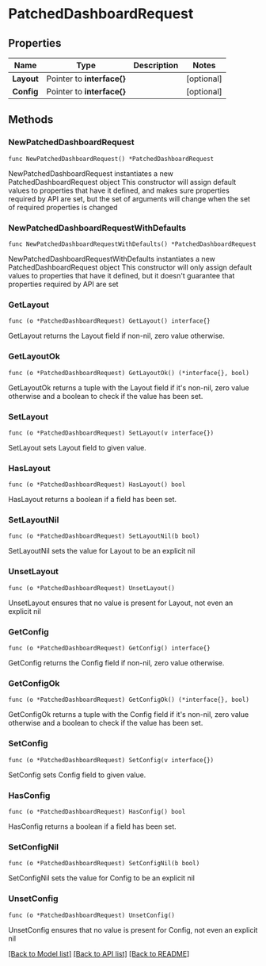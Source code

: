 # PatchedDashboardRequest

## Properties

Name | Type | Description | Notes
------------ | ------------- | ------------- | -------------
**Layout** | Pointer to **interface{}** |  | [optional] 
**Config** | Pointer to **interface{}** |  | [optional] 

## Methods

### NewPatchedDashboardRequest

`func NewPatchedDashboardRequest() *PatchedDashboardRequest`

NewPatchedDashboardRequest instantiates a new PatchedDashboardRequest object
This constructor will assign default values to properties that have it defined,
and makes sure properties required by API are set, but the set of arguments
will change when the set of required properties is changed

### NewPatchedDashboardRequestWithDefaults

`func NewPatchedDashboardRequestWithDefaults() *PatchedDashboardRequest`

NewPatchedDashboardRequestWithDefaults instantiates a new PatchedDashboardRequest object
This constructor will only assign default values to properties that have it defined,
but it doesn't guarantee that properties required by API are set

### GetLayout

`func (o *PatchedDashboardRequest) GetLayout() interface{}`

GetLayout returns the Layout field if non-nil, zero value otherwise.

### GetLayoutOk

`func (o *PatchedDashboardRequest) GetLayoutOk() (*interface{}, bool)`

GetLayoutOk returns a tuple with the Layout field if it's non-nil, zero value otherwise
and a boolean to check if the value has been set.

### SetLayout

`func (o *PatchedDashboardRequest) SetLayout(v interface{})`

SetLayout sets Layout field to given value.

### HasLayout

`func (o *PatchedDashboardRequest) HasLayout() bool`

HasLayout returns a boolean if a field has been set.

### SetLayoutNil

`func (o *PatchedDashboardRequest) SetLayoutNil(b bool)`

 SetLayoutNil sets the value for Layout to be an explicit nil

### UnsetLayout
`func (o *PatchedDashboardRequest) UnsetLayout()`

UnsetLayout ensures that no value is present for Layout, not even an explicit nil
### GetConfig

`func (o *PatchedDashboardRequest) GetConfig() interface{}`

GetConfig returns the Config field if non-nil, zero value otherwise.

### GetConfigOk

`func (o *PatchedDashboardRequest) GetConfigOk() (*interface{}, bool)`

GetConfigOk returns a tuple with the Config field if it's non-nil, zero value otherwise
and a boolean to check if the value has been set.

### SetConfig

`func (o *PatchedDashboardRequest) SetConfig(v interface{})`

SetConfig sets Config field to given value.

### HasConfig

`func (o *PatchedDashboardRequest) HasConfig() bool`

HasConfig returns a boolean if a field has been set.

### SetConfigNil

`func (o *PatchedDashboardRequest) SetConfigNil(b bool)`

 SetConfigNil sets the value for Config to be an explicit nil

### UnsetConfig
`func (o *PatchedDashboardRequest) UnsetConfig()`

UnsetConfig ensures that no value is present for Config, not even an explicit nil

[[Back to Model list]](../README.md#documentation-for-models) [[Back to API list]](../README.md#documentation-for-api-endpoints) [[Back to README]](../README.md)


